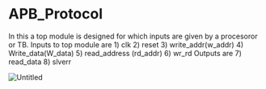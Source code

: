 # APB_Protocol
In this a top module is designed for  which inputs are given by a procesoror or TB.
Inputs to top module are
        1) clk
        2) reset
        3) write_addr(w_addr)
        4) Write_data(W_data)
        5) read_address (rd_addr)
        6) wr_rd
Outputs are 
        7) read_data
        8) slverr
        
![Untitled](https://github.com/saisreenivasareddy/APB_Protocol/assets/90178831/2da1e450-87ab-49cb-8fcc-a4824aec4a5d)
